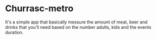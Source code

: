 # Churrasc-metro
It's a simple app that basically messure the amount of meat, beer and drinks that you'll need based on the number adults, kids and the events duration.

